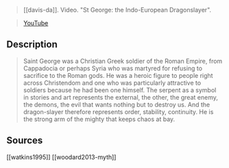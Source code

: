 > [[davis-da]]. Video. "St George: the Indo-European Dragonslayer".

> [YouTube](https://youtu.be/YJvI-MUl9IQ)

## Description
> Saint George was a Christian Greek soldier of the Roman Empire, from Cappadocia or perhaps Syria who was martyred for refusing to sacrifice to the Roman gods. He was a heroic figure to people right across Christendom and one who was particularly attractive to soldiers because he had been one himself. The serpent as a symbol in stories and art represents the external, the other, the great enemy, the demons, the evil that wants nothing but to destroy us. And the dragon-slayer therefore represents order, stability, continuity. He is the strong arm of the mighty that keeps chaos at bay.

## Sources
[[watkins1995]]
[[woodard2013-myth]]